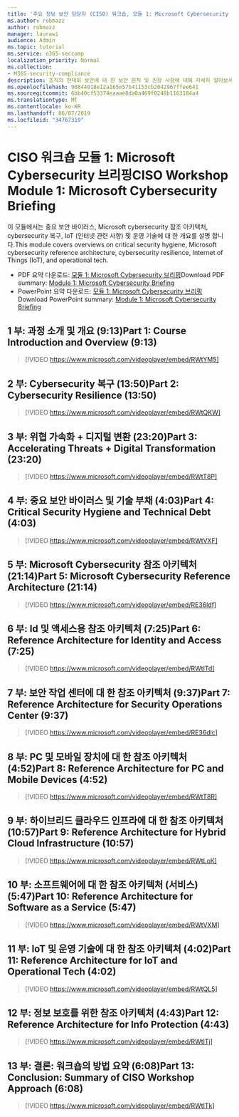 ```yaml
---
title: '주요 정보 보안 담당자 (CISO) 워크숍, 모듈 1: Microsoft Cybersecurity 브리핑'
ms.author: robmazz
author: robmazz
manager: laurawi
audience: Admin
ms.topic: tutorial
ms.service: o365-seccomp
localization_priority: Normal
ms.collection:
- M365-security-compliance
description: 조직의 현대화 보안에 대 한 보안 원칙 및 권장 사항에 대해 자세히 알아보세요.
ms.openlocfilehash: 90844018e12a165e57b41153cb2042967ffee641
ms.sourcegitcommit: 6bb40cf53374eaaae8da0a469f0248b1163184a4
ms.translationtype: MT
ms.contentlocale: ko-KR
ms.lasthandoff: 06/07/2019
ms.locfileid: "34767319"
---
```

# <a name="ciso-workshop-module-1-microsoft-cybersecurity-briefing"></a><span data-ttu-id="53114-103">CISO 워크숍 모듈 1: Microsoft Cybersecurity 브리핑</span><span class="sxs-lookup"><span data-stu-id="53114-103">CISO Workshop Module 1: Microsoft Cybersecurity Briefing</span></span>

<span data-ttu-id="53114-104">이 모듈에서는 중요 보안 바이러스, Microsoft cybersecurity 참조 아키텍처, cybersecurity 복구, IoT (인터넷 관련 사항) 및 운영 기술에 대 한 개요를 설명 합니다.</span><span class="sxs-lookup"><span data-stu-id="53114-104">This module covers overviews on critical security hygiene, Microsoft cybersecurity reference architecture, cybersecurity resilience, Internet of Things (IoT), and operational tech.</span></span>

- <span data-ttu-id="53114-105">PDF 요약 다운로드: [모듈 1: Microsoft Cybersecurity 브리핑](media/ciso-workshop-1-cybersecurity-briefing.pdf)</span><span class="sxs-lookup"><span data-stu-id="53114-105">Download PDF summary: [Module 1: Microsoft Cybersecurity Briefing](media/ciso-workshop-1-cybersecurity-briefing.pdf)</span></span>
- <span data-ttu-id="53114-106">PowerPoint 요약 다운로드: [모듈 1: Microsoft Cybersecurity 브리핑](https://docs.microsoft.com/office365/securitycompliance/media/ciso-workshop-1-cybersecurity-briefing.pptx)</span><span class="sxs-lookup"><span data-stu-id="53114-106">Download PowerPoint summary: [Module 1: Microsoft Cybersecurity Briefing](https://docs.microsoft.com/office365/securitycompliance/media/ciso-workshop-1-cybersecurity-briefing.pptx)</span></span>

## <a name="part-1-course-introduction-and-overview-913"></a><span data-ttu-id="53114-107">1 부: 과정 소개 및 개요 (9:13)</span><span class="sxs-lookup"><span data-stu-id="53114-107">Part 1: Course Introduction and Overview (9:13)</span></span>

> [!VIDEO https://www.microsoft.com/videoplayer/embed/RWtYM5]

## <a name="part-2-cybersecurity-resilience-1350"></a><span data-ttu-id="53114-108">2 부: Cybersecurity 복구 (13:50)</span><span class="sxs-lookup"><span data-stu-id="53114-108">Part 2: Cybersecurity Resilience (13:50)</span></span>

> [!VIDEO https://www.microsoft.com/videoplayer/embed/RWtQKW]

## <a name="part-3-accelerating-threats--digital-transformation-2320"></a><span data-ttu-id="53114-109">3 부: 위협 가속화 + 디지털 변환 (23:20)</span><span class="sxs-lookup"><span data-stu-id="53114-109">Part 3: Accelerating Threats + Digital Transformation (23:20)</span></span>

> [!VIDEO https://www.microsoft.com/videoplayer/embed/RWtT8P]

## <a name="part-4-critical-security-hygiene-and-technical-debt-403"></a><span data-ttu-id="53114-110">4 부: 중요 보안 바이러스 및 기술 부채 (4:03)</span><span class="sxs-lookup"><span data-stu-id="53114-110">Part 4: Critical Security Hygiene and Technical Debt (4:03)</span></span>

> [!VIDEO https://www.microsoft.com/videoplayer/embed/RWtVXF]

## <a name="part-5-microsoft-cybersecurity-reference-architecture-2114"></a><span data-ttu-id="53114-111">5 부: Microsoft Cybersecurity 참조 아키텍처 (21:14)</span><span class="sxs-lookup"><span data-stu-id="53114-111">Part 5: Microsoft Cybersecurity Reference Architecture (21:14)</span></span>

> [!VIDEO https://www.microsoft.com/videoplayer/embed/RE36ldf]

## <a name="part-6-reference-architecture-for-identity-and-access-725"></a><span data-ttu-id="53114-112">6 부: Id 및 액세스용 참조 아키텍처 (7:25)</span><span class="sxs-lookup"><span data-stu-id="53114-112">Part 6: Reference Architecture for Identity and Access (7:25)</span></span>

> [!VIDEO https://www.microsoft.com/videoplayer/embed/RWtITd]

## <a name="part-7-reference-architecture-for-security-operations-center-937"></a><span data-ttu-id="53114-113">7 부: 보안 작업 센터에 대 한 참조 아키텍처 (9:37)</span><span class="sxs-lookup"><span data-stu-id="53114-113">Part 7: Reference Architecture for Security Operations Center (9:37)</span></span>

> [!VIDEO https://www.microsoft.com/videoplayer/embed/RE36dlc]

## <a name="part-8-reference-architecture-for-pc-and-mobile-devices-452"></a><span data-ttu-id="53114-114">8 부: PC 및 모바일 장치에 대 한 참조 아키텍처 (4:52)</span><span class="sxs-lookup"><span data-stu-id="53114-114">Part 8: Reference Architecture for PC and Mobile Devices (4:52)</span></span>

> [!VIDEO https://www.microsoft.com/videoplayer/embed/RWtT8R]

## <a name="part-9-reference-architecture-for-hybrid-cloud-infrastructure-1057"></a><span data-ttu-id="53114-115">9 부: 하이브리드 클라우드 인프라에 대 한 참조 아키텍처 (10:57)</span><span class="sxs-lookup"><span data-stu-id="53114-115">Part 9: Reference Architecture for Hybrid Cloud Infrastructure (10:57)</span></span>

> [!VIDEO https://www.microsoft.com/videoplayer/embed/RWtLoK]

## <a name="part-10-reference-architecture-for-software-as-a-service-547"></a><span data-ttu-id="53114-116">10 부: 소프트웨어에 대 한 참조 아키텍처 (서비스) (5:47)</span><span class="sxs-lookup"><span data-stu-id="53114-116">Part 10: Reference Architecture for Software as a Service (5:47)</span></span>

> [!VIDEO https://www.microsoft.com/videoplayer/embed/RWtVXM]

## <a name="part-11-reference-architecture-for-iot-and-operational-tech-402"></a><span data-ttu-id="53114-117">11 부: IoT 및 운영 기술에 대 한 참조 아키텍처 (4:02)</span><span class="sxs-lookup"><span data-stu-id="53114-117">Part 11: Reference Architecture for IoT and Operational Tech (4:02)</span></span>

> [!VIDEO https://www.microsoft.com/videoplayer/embed/RWtQL5]

## <a name="part-12-reference-architecture-for-info-protection-443"></a><span data-ttu-id="53114-118">12 부: 정보 보호를 위한 참조 아키텍처 (4:43)</span><span class="sxs-lookup"><span data-stu-id="53114-118">Part 12: Reference Architecture for Info Protection (4:43)</span></span>

> [!VIDEO https://www.microsoft.com/videoplayer/embed/RWtITj]

## <a name="part-13-conclusion-summary-of-ciso-workshop-approach-608"></a><span data-ttu-id="53114-119">13 부: 결론: 워크숍의 방법 요약 (6:08)</span><span class="sxs-lookup"><span data-stu-id="53114-119">Part 13: Conclusion: Summary of CISO Workshop Approach (6:08)</span></span>

> [!VIDEO https://www.microsoft.com/videoplayer/embed/RWtITk]
